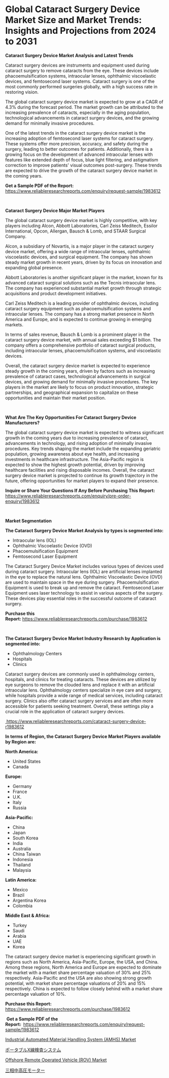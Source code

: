 <p><h1>Global Cataract Surgery Device Market Size and Market Trends: Insights and Projections from 2024 to 2031</h1></p><p><strong>Cataract Surgery Device Market Analysis and Latest Trends</strong></p>
<p><p>Cataract surgery devices are instruments and equipment used during cataract surgery to remove cataracts from the eye. These devices include phacoemulsification systems, intraocular lenses, ophthalmic viscoelastic devices, and femtosecond laser systems. Cataract surgery is one of the most commonly performed surgeries globally, with a high success rate in restoring vision.</p><p>The global cataract surgery device market is expected to grow at a CAGR of 4.3% during the forecast period. The market growth can be attributed to the increasing prevalence of cataracts, especially in the aging population, technological advancements in cataract surgery devices, and the growing demand for minimally invasive procedures.</p><p>One of the latest trends in the cataract surgery device market is the increasing adoption of femtosecond laser systems for cataract surgery. These systems offer more precision, accuracy, and safety during the surgery, leading to better outcomes for patients. Additionally, there is a growing focus on the development of advanced intraocular lenses with features like extended depth of focus, blue light filtering, and astigmatism correction to improve patients' visual outcomes post-surgery. These trends are expected to drive the growth of the cataract surgery device market in the coming years.</p></p>
<p><strong>Get a Sample PDF of the Report:&nbsp;</strong> <a href="https://www.reliableresearchreports.com/enquiry/request-sample/1983612">https://www.reliableresearchreports.com/enquiry/request-sample/1983612</a></p>
<p>&nbsp;</p>
<p><strong>Cataract Surgery Device Major Market Players</strong></p>
<p><p>The global cataract surgery device market is highly competitive, with key players including Alcon, Abbott Laboratories, Carl Zeiss Meditech, Essilor International, Opcon, Allergan, Bausch & Lomb, and STAAR Surgical Company. </p><p>Alcon, a subsidiary of Novartis, is a major player in the cataract surgery device market, offering a wide range of intraocular lenses, ophthalmic viscoelastic devices, and surgical equipment. The company has shown steady market growth in recent years, driven by its focus on innovation and expanding global presence.</p><p>Abbott Laboratories is another significant player in the market, known for its advanced cataract surgical solutions such as the Tecnis intraocular lens. The company has experienced substantial market growth through strategic acquisitions and product development initiatives.</p><p>Carl Zeiss Meditech is a leading provider of ophthalmic devices, including cataract surgery equipment such as phacoemulsification systems and intraocular lenses. The company has a strong market presence in North America and Europe, and is expected to continue growing in emerging markets.</p><p>In terms of sales revenue, Bausch & Lomb is a prominent player in the cataract surgery device market, with annual sales exceeding $1 billion. The company offers a comprehensive portfolio of cataract surgical products, including intraocular lenses, phacoemulsification systems, and viscoelastic devices.</p><p>Overall, the cataract surgery device market is expected to experience steady growth in the coming years, driven by factors such as increasing prevalence of cataract cases, technological advancements in surgical devices, and growing demand for minimally invasive procedures. The key players in the market are likely to focus on product innovation, strategic partnerships, and geographical expansion to capitalize on these opportunities and maintain their market position.</p></p>
<p>&nbsp;</p>
<p><strong>What Are The Key Opportunities For Cataract Surgery Device Manufacturers?</strong></p>
<p><p>The global cataract surgery device market is expected to witness significant growth in the coming years due to increasing prevalence of cataract, advancements in technology, and rising adoption of minimally invasive procedures. Key trends shaping the market include the expanding geriatric population, growing awareness about eye health, and increasing investments in healthcare infrastructure. The Asia-Pacific region is expected to show the highest growth potential, driven by improving healthcare facilities and rising disposable incomes. Overall, the cataract surgery device market is projected to continue its growth trajectory in the future, offering opportunities for market players to expand their presence.</p></p>
<p><strong>Inquire or Share Your Questions If Any Before Purchasing This Report:</strong> <a href="https://www.reliableresearchreports.com/enquiry/pre-order-enquiry/1983612">https://www.reliableresearchreports.com/enquiry/pre-order-enquiry/1983612</a></p>
<p>&nbsp;</p>
<p><strong>Market Segmentation</strong></p>
<p><strong>The Cataract Surgery Device Market Analysis by types is segmented into:</strong></p>
<p><ul><li>Intraocular lens (IOL)</li><li>Ophthalmic Viscoelastic Device (OVD)</li><li>Phacoemulsification Equipment</li><li>Femtosecond Laser Equipment</li></ul></p>
<p><p>The Cataract Surgery Device Market includes various types of devices used during cataract surgery. Intraocular lens (IOL) are artificial lenses implanted in the eye to replace the natural lens. Ophthalmic Viscoelastic Device (OVD) are used to maintain space in the eye during surgery. Phacoemulsification Equipment is used to break up and remove the cataract. Femtosecond Laser Equipment uses laser technology to assist in various aspects of the surgery. These devices play essential roles in the successful outcome of cataract surgery.</p></p>
<p><strong>Purchase this Report:&nbsp;</strong><a href="https://www.reliableresearchreports.com/purchase/1983612">https://www.reliableresearchreports.com/purchase/1983612</a></p>
<p>&nbsp;</p>
<p><strong>The Cataract Surgery Device Market Industry Research by Application is segmented into:</strong></p>
<p><ul><li>Ophthalmology Centers</li><li>Hospitals</li><li>Clinics</li></ul></p>
<p><p>Cataract surgery devices are commonly used in ophthalmology centers, hospitals, and clinics for treating cataracts. These devices are utilized by eye surgeons to remove the clouded lens and replace it with an artificial intraocular lens. Ophthalmology centers specialize in eye care and surgery, while hospitals provide a wide range of medical services, including cataract surgery. Clinics also offer cataract surgery services and are often more accessible for patients seeking treatment. Overall, these settings play a crucial role in the application of cataract surgery devices.</p></p>
<p><a href="https://www.reliableresearchreports.com/cataract-surgery-device-r1983612">&nbsp;https://www.reliableresearchreports.com/cataract-surgery-device-r1983612</a></p>
<p><strong>In terms of Region, the Cataract Surgery Device Market Players available by Region are:</strong></p>
<p>
    <p> <strong> North America: </strong>
        <ul>
            <li>United States</li>
            <li>Canada</li>
        </ul>
        </p> 
    <p> <strong> Europe: </strong>
        <ul>
            <li>Germany</li>
            <li>France</li>
            <li>U.K.</li>
            <li>Italy</li>
            <li>Russia</li>
        </ul>
        </p> 
    <p> <strong> Asia-Pacific: </strong>
        <ul>
            <li>China</li>
            <li>Japan</li>
            <li>South Korea</li>
            <li>India</li>
            <li>Australia</li>
            <li>China Taiwan</li>
            <li>Indonesia</li>
            <li>Thailand</li>
            <li>Malaysia</li>
        </ul>
        </p> 
    <p> <strong> Latin America: </strong>
        <ul>
            <li>Mexico</li>
            <li>Brazil</li>
            <li>Argentina Korea</li>
            <li>Colombia</li>
        </ul>
        </p> 
    <p> <strong> Middle East & Africa: </strong>
        <ul>
            <li>Turkey</li>
            <li>Saudi</li>
            <li>Arabia</li>
            <li>UAE</li>
            <li>Korea</li>
        </ul>
    </p>
    </p>
<p><p>The cataract surgery device market is experiencing significant growth in regions such as North America, Asia-Pacific, Europe, the USA, and China. Among these regions, North America and Europe are expected to dominate the market with a market share percentage valuation of 30% and 25% respectively. Asia-Pacific and the USA are also showing strong growth potential, with market share percentage valuations of 20% and 15% respectively. China is expected to follow closely behind with a market share percentage valuation of 10%.</p></p>
<p><strong>Purchase this Report: </strong><a href="https://www.reliableresearchreports.com/purchase/1983612">https://www.reliableresearchreports.com/purchase/1983612</a></p>
<p>&nbsp;<strong>Get a Sample PDF of the Report:&nbsp;&nbsp;</strong><a href="https://www.reliableresearchreports.com/enquiry/request-sample/1983612">https://www.reliableresearchreports.com/enquiry/request-sample/1983612</a></p>
<p><strong></strong></p>
<p><p><a href="https://github.com/kathiaseamanalvaradovlprc2h/Market-Research-Report-List-3/blob/main/industrial-automated-material-handling-system-amhs-market.md">Industrial Automated Material Handling System (AMHS) Market</a></p><p><a href="https://github.com/LeoraEber/Market-Research-Report-List-1/blob/main/7303252170502.md">ポータブルX線検査システム</a></p><p><a href="https://github.com/wusalecollins540tpqoz/Market-Research-Report-List-3/blob/main/offshore-remote-operated-vehicle-rov-market.md">Offshore Remote Operated Vehicle (ROV) Market</a></p><p><a href="https://github.com/tubbs463/Market-Research-Report-List-1/blob/main/7991289170501.md">三相中高圧モーター</a></p></p>